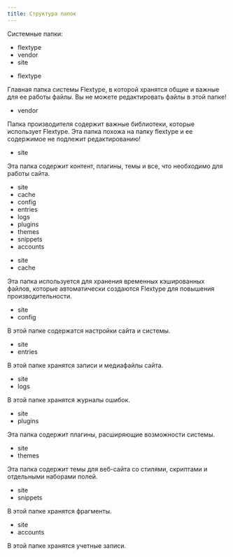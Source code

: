 ```yaml
---
title: Структура папок
---
```


Системные папки:

<ul class="file-list">
    <li><i class="fas fa-folder"></i> flextype</li>
    <li><i class="fas fa-folder"></i> vendor</li>
    <li><i class="fas fa-folder"></i> site</li>
</ul>

<ul class="file-list">
    <li><i class="fas fa-folder"></i> flextype</li>
</ul>

Главная папка системы Flextype, в которой хранятся общие и важные для ее работы файлы. Вы не можете редактировать файлы в этой папке!

<ul class="file-list">
    <li><i class="fas fa-folder"></i> vendor</li>
</ul>

Папка производителя содержит важные библиотеки, которые использует Flextype. Эта папка похожа на папку flextype и ее содержимое не подлежит редактированию!

<ul class="file-list">
    <li><i class="fas fa-folder"></i> site</li>
</ul>

Эта папка содержит контент, плагины, темы и все, что необходимо для работы сайта.

<ul class="file-list">
    <li><i class="fas fa-folder"></i> site</li>
    <li class="file-list-level-2"><i class="fas fa-folder"></i> cache</li>
    <li class="file-list-level-2"><i class="fas fa-folder"></i> config</li>
    <li class="file-list-level-2"><i class="fas fa-folder"></i> entries</li>
    <li class="file-list-level-2"><i class="fas fa-folder"></i> logs</li>
    <li class="file-list-level-2"><i class="fas fa-folder"></i> plugins</li>
    <li class="file-list-level-2"><i class="fas fa-folder"></i> themes</li>
    <li class="file-list-level-2"><i class="fas fa-folder"></i> snippets</li>
    <li class="file-list-level-2"><i class="fas fa-folder"></i> accounts</li>
</ul>

<ul class="file-list">
    <li><i class="fas fa-folder"></i> site</li>
    <li class="file-list-level-2"><i class="fas fa-folder"></i> cache</li>
</ul>

Эта папка используется для хранения временных кэшированных файлов, которые автоматически создаются Flextype для повышения производительности.

<ul class="file-list">
    <li><i class="fas fa-folder"></i> site</li>
    <li class="file-list-level-2"><i class="fas fa-folder"></i> config</li>
</ul>

В этой папке содержатся настройки сайта и системы.

<ul class="file-list">
    <li><i class="fas fa-folder"></i> site</li>
    <li class="file-list-level-2"><i class="fas fa-folder"></i> entries</li>
</ul>

В этой папке хранятся записи и медиафайлы сайта.

<ul class="file-list">
    <li><i class="fas fa-folder"></i> site</li>
    <li class="file-list-level-2"><i class="fas fa-folder"></i> logs</li>
</ul>

В этой папке хранятся журналы ошибок.

<ul class="file-list">
    <li><i class="fas fa-folder"></i> site</li>
    <li class="file-list-level-2"><i class="fas fa-folder"></i> plugins</li>
</ul>

Эта папка содержит плагины, расширяющие возможности системы.

<ul class="file-list">
    <li><i class="fas fa-folder"></i> site</li>
    <li class="file-list-level-2"><i class="fas fa-folder"></i> themes</li>
</ul>

Эта папка содержит темы для веб-сайта со стилями, скриптами и отдельными наборами полей.

<ul class="file-list">
    <li><i class="fas fa-folder"></i> site</li>
    <li class="file-list-level-2"><i class="fas fa-folder"></i> snippets</li>
</ul>

В этой папке хранятся фрагменты.

<ul class="file-list">
    <li><i class="fas fa-folder"></i> site</li>
    <li class="file-list-level-2"><i class="fas fa-folder"></i> aсcounts</li>
</ul>

В этой папке хранятся учетные записи.
